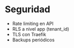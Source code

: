 # Seguridad
- Rate limiting en API
- RLS a nivel app (tenant_id)
- TLS con Traefik
- Backups periódicos
